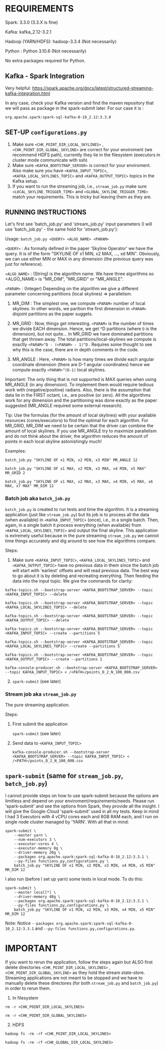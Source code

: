 # REQUIREMENTS

Spark: 3.3.0   (3.3.X is fine)

Kafka: kafka_2.12-3.2.1

Hadoop (YARN/HDFS): hadoop-3.3.4 (Not necessarily)

Python : Python 3.10.6 (Not necessarily)

No extra packages required for Python.


## Kafka - Spark Integration

Very helpful: https://spark.apache.org/docs/latest/structured-streaming-kafka-integration.html

In any case, check your Kafka version and find the maven repository that we will pass
as package in the spark-submit later. For our case it is :

	org.apache.spark:spark-sql-kafka-0-10_2.12:3.3.0


## SET-UP `configurations.py`
 
1. Make sure `<CHK_POINT_DIR_LOCAL_SKYLINES>` , `<CHK_POINT_DIR_GLOBAL_SKYLINE>` are correct for your enviroment (we recommend HDFS path),
currently they lie in the filesystem (executors in cluster mode communicate with ssh)
2. Make sure `<KAFKA_BOOTSTRAP_SERVER>` is correct for your enviroment. Also make sure you have `<KAFKA_INPUT_TOPIC>`, `<KAFKA_LOCAL_SKYLINES_TOPIC>`
and `<KAFKA_OUTPUT_TOPIC>` topics in the Kafka setup.
3. If you want to run the streaming job, i.e., `stream_job.py` make sure `<LOCAL_SKYLINE_TRIGGER_TIME>` and `<GLOBAL_SKYLINE_TRIGGER_TIME>` match
your requirements. This is tricky but leaving them as they are.


## RUNNING INSTRUCTIONS

Let's first see 'batch_job.py' and 'stream_job.py' input parameters (I will use 'batch_job.py' - the same hold for 'stream_job.py'):

Usage: `batch_job.py <QUERY> <ALGO_NAME> <PARAM>`

`<QUERY>` : As formally defined in the paper 'Skyline Operator' we have the query. It is of the form "SKYLINE OF x1 MIN, x2 MAX, ..., xd MIN".
	Obviously, we can use either MIN or MAX in any dimension (the previous query was just for reference). 
	
`<ALGO_NAME>` : (String) is the algorithm name. We have three algorithms so <ALGO_NAME> is "MR_DIM", "MR_GRID" or "MR_ANGLE".

`<PARAM>` : (Integer) Depending on the algorithm we give a different parameter concerning partitions (local skylines) => parallelism.

1. MR_DIM : The simplest one, we compute `<PARAM>` number of local skylines. In other words, we parition the first dimension
	in `<PARAM>` disjoint partitions as the paper suggets.
	
2. MR_GRID : Now, things get interesting. `<PARAM>` is the number of times we divide EACH dimension. Hence, we get <PARAM>^D
	partitions (where `D` is the dimension), but not quite... In MR_GRID we have dominated partitions that get thrown away.
	The total partitions/local-skylines we compute is exactly `<PARAM>^D - (<PARAM> - 1)^D` . Requires some thought to see
	why this is the case, there are in depth comments in the code.
	
3. MR_ANGLE : Here, `<PARAM>` is how many times we divide each angular coordinate dimension (there are D-1 angular coordinates) 
	hence we compute exactly `<PARAM>^(D-1)` local skylines.

Important: The only thing that is not supported is MAX queries when using MR_ANGLE (in any dimension). To implement them would require
tedious work with (negative/positive) radians. Also, there is the assumption that data lie in the FIRST octant, i.e., are positive (or zero).
All the algorithms work for any dimension and the partitioning was done exactly as the paper suggested (MR_ANGLE required some external research).

Tip: Use the formulas (for the amount of local skylines) with your available resources (cores/executors) to find the optimal <PARAM> for each
algorithm. For MR_GRID, MR_DIM we need to be certain that the driver can combine the amount of local skylines. If you use MR_ANGLE try to maximize parallelism
and do not think about the driver, the algorithm reduces the amount of points in each local skyline astonishingly much!

Examples:
```
batch_job.py "SKYLINE OF x1 MIN, x2 MIN, x3 MIN" MR_ANGLE 12
	
batch_job.py "SKYLINE OF x1 MAX, x2 MIN, x3 MAX, x4 MIN, x5 MAX" MR_GRID 2
	
batch_job.py "SKYLINE OF x1 MAX, x2 MAX, x3 MAX, x4 MIN, x5 MAX, x6 MAX, x7 MAX" MR_DIM 12
```
	
### Batch job aka `batch_job.py` 

`batch_job.py` is created to run tests and time the algorithm. It is a streaming application (just like `stream_job.py`) but its job is to 
process all the data (when available) in `<KAFKA_INPUT_TOPIC>` (once), i.e., in a single batch. Then, again, in a single batch it process everything 
(when available) from `<KAFKA_LOCAL_SKYLINES_TOPIC>` and output the final skyline. This application is extremely useful because in the pure streaming
`stream_job.py` we cannot time things accurately and dig around to see how the algorithms compare.

Steps:

1. Make sure `<KAFKA_INPUT_TOPIC>`, `<KAFKA_LOCAL_SKYLINES_TOPIC>` and `<KAFKA_OUTPUT_TOPIC>` have no previous data in them since the batch
job will start with 'earliest' offsets and will read previous data. The best way to go about it is by deleting and recreating everything.
Then feeding the data into the input topic. We give the commands for clarity:
```
kafka-topics.sh --bootstrap-server <KAFKA_BOOTSTRAP_SERVER> --topic <KAFKA_INPUT_TOPIC> --delete

kafka-topics.sh --bootstrap-server <KAFKA_BOOTSTRAP_SERVER> --topic <KAFKA_LOCAL_SKYLINES_TOPIC> --delete

kafka-topics.sh --bootstrap-server <KAFKA_BOOTSTRAP_SERVER> --topic <KAFKA_OUTPUT_TOPIC> --delete

kafka-topics.sh --bootstrap-server <KAFKA_BOOTSTRAP_SERVER> --topic <KAFKA_INPUT_TOPIC> --create --partitions 5

kafka-topics.sh --bootstrap-server <KAFKA_BOOTSTRAP_SERVER> --topic <KAFKA_LOCAL_SKYLINES_TOPIC> --create --partitions 5`

kafka-topics.sh --bootstrap-server <KAFKA_BOOTSTRAP_SERVER> --topic <KAFKA_OUTPUT_TOPIC> --create --partitions 1

kafka-console-producer.sh --bootstrap-server <KAFKA_BOOTSTRAP_SERVER> --topic KAFKA_INPUT_TOPIC> < /<PATH>/points_D_2_N_100_000.csv

```
	
2. `spark-submit` (see later)

### Stream job aka `stream_job.py`

The pure streaming application.

Steps:

1. First submit the application

	`spark-submit` (see later)
	
2. Send data to `<KAFKA_INPUT_TOPIC>`

	`kafka-console-producer.sh --bootstrap-server <KAFKA_BOOTSTRAP_SERVER> --topic KAFKA_INPUT_TOPIC> < /<PATH>/points_D_2_N_100_000.csv`

## `spark-submit` (same for `stream_job.py`, `batch_job.py`)

I cannot provide steps on how to use spark-submit because the options are limitless and depend on your enviroment/requirements/needs. Please
run 'spark-submit' and see the options from Spark, they provide all the insight. I will give the Google-Cloud 'spark-submit' used in all my
tests. Keep in mind I had 3 Executors with 4 vCPU cores each and 8GB RAM each, and I run on single node cluster managed by 'YARN'. With all that in mind:

```
spark-submit \
	--master yarn \
	--num-executors 3 \
	--executor-cores 4 \
	--executor-memory 8g \
	--driver-memory 20g \
	--packages org.apache.spark:spark-sql-kafka-0-10_2.12:3.3.1 \
	--py-files functions.py,configurations.py \
	batch_job.py "SKYLINE OF x1 MIN, x2 MIN, x3 MIN, x4 MIN, x5 MIN" MR_DIM 12
```

I also run (before I set up yarn) some tests in local mode. To do this:

```
spark-submit \
	--master local[*] \
	--driver-memory 48g \
	--packages org.apache.spark:spark-sql-kafka-0-10_2.12:3.3.1 \
	--py-files functions.py,configurations.py \
	batch_job.py "SKYLINE OF x1 MIN, x2 MIN, x3 MIN, x4 MIN, x5 MIN" MR_DIM 12
```

Note: Notice `--packages org.apache.spark:spark-sql-kafka-0-10_2.12:3.3.1` and `--py-files functions.py,configurations.py`.

# IMPORTANT

If you want to rerun the application, follow the steps again but ALSO first delete directories `<CHK_POINT_DIR_LOCAL_SKYLINES>` ,
`<CHK_POINT_DIR_GLOBAL_SKYLINE>` as they hold the stream state-store. Streaming applications are not meant to be stopped and we have to manually
delete these directores (for both `stream_job.py` and `batch_job.py`) in order to rerun them.
	
1. In filesystem 
```
rm -r <CHK_POINT_DIR_LOCAL_SKYLINES>

rm -r <CHK_POINT_DIR_GLOBAL_SKYLINES>
```
2. HDFS
```
hadoop fs -rm -rf <CHK_POINT_DIR_LOCAL_SKYLINES>

hadoop fs -rm -rf <CHK_GLOBAL_DIR_LOCAL_SKYLINES>
```







